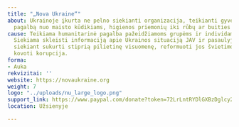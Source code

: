 ```yaml
---
title: "„Nova Ukraine“"
about: Ukrainoje įkurta ne pelno siekianti organizacija, teikianti gyventojams reikiamą
  pagalbą nuo maisto kūdikiams, higienos priemonių iki rūbų ar buities reikmenų.
cause: Teikiama humanitarinė pagalba pažeidžiamoms grupėms ir individams Ukrainoje.
  Siekiama skleisti informaciją apie Ukrainos situaciją JAV ir pasaulyje. Remti Ukrainą,
  siekiant sukurti stiprią pilietinę visuomenę, reformuoti jos švietimo sistemą ir
  kovoti korupcija.
forma:
- Auka
rekvizitai: ''
website: https://novaukraine.org
weight: 7
logo: "../uploads/nu_large_logo.png"
support_link: https://www.paypal.com/donate?token=72LrLntRYDlGXBzDglcy2H9vtGmnW4Ingp7zoXRWo7MBJnRC8mxUVxn4-ddXrdimIfyEojowwEjZAZ1p
location: Užsienyje

---
```

